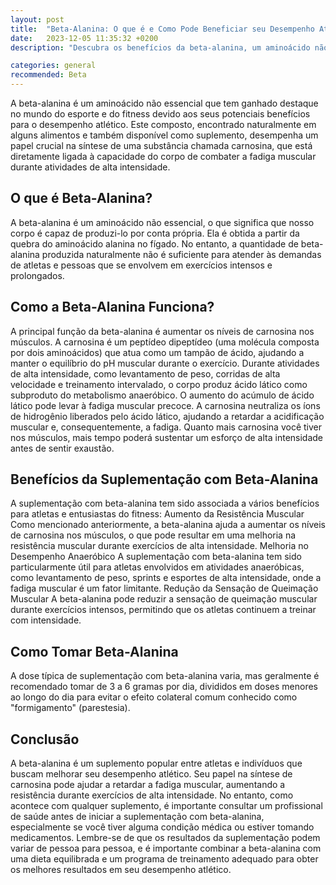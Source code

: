 ```yaml
---
layout: post
title:  "Beta-Alanina: O que é e Como Pode Beneficiar seu Desempenho Atlético"
date:   2023-12-05 11:35:32 +0200
description: "Descubra os benefícios da beta-alanina, um aminoácido não essencial popular no esporte e fitness, conhecido por melhorar o desempenho atlético."

categories: general
recommended: Beta
---
```


A beta-alanina é um aminoácido não essencial que tem ganhado destaque no mundo do esporte e do fitness devido aos seus 
potenciais benefícios para o desempenho atlético. Este composto, encontrado naturalmente em alguns alimentos e também 
disponível como suplemento, desempenha um papel crucial na síntese de uma substância chamada carnosina, que está 
diretamente ligada à capacidade do corpo de combater a fadiga muscular durante atividades de alta intensidade.


## O que é Beta-Alanina?
A beta-alanina é um aminoácido não essencial, o que significa que nosso corpo é capaz de produzi-lo por conta própria. 
Ela é obtida a partir da quebra do aminoácido alanina no fígado. No entanto, a quantidade de beta-alanina produzida 
naturalmente não é suficiente para atender às demandas de atletas e pessoas que se envolvem em exercícios intensos 
e prolongados.

## Como a Beta-Alanina Funciona?
A principal função da beta-alanina é aumentar os níveis de carnosina nos músculos. A carnosina é um peptídeo dipeptídeo 
(uma molécula composta por dois aminoácidos) que atua como um tampão de ácido, ajudando a manter o equilíbrio do pH 
muscular durante o exercício. Durante atividades de alta intensidade, como levantamento de peso, corridas de alta 
velocidade e treinamento intervalado, o corpo produz ácido lático como subproduto do metabolismo anaeróbico. 
O aumento do acúmulo de ácido lático pode levar à fadiga muscular precoce.
A carnosina neutraliza os íons de hidrogênio liberados pelo ácido lático, ajudando a retardar a acidificação muscular e, 
consequentemente, a fadiga. Quanto mais carnosina você tiver nos músculos, mais tempo poderá sustentar um esforço 
de alta intensidade antes de sentir exaustão.

## Benefícios da Suplementação com Beta-Alanina
A suplementação com beta-alanina tem sido associada a vários benefícios para atletas e entusiastas do fitness:
Aumento da Resistência Muscular
Como mencionado anteriormente, a beta-alanina ajuda a aumentar os níveis de carnosina nos músculos, o que pode resultar
em uma melhoria na resistência muscular durante exercícios de alta intensidade.
Melhoria no Desempenho Anaeróbico
A suplementação com beta-alanina tem sido particularmente útil para atletas envolvidos em atividades anaeróbicas, 
como levantamento de peso, sprints e esportes de alta intensidade, onde a fadiga muscular é um fator limitante.
Redução da Sensação de Queimação Muscular
A beta-alanina pode reduzir a sensação de queimação muscular durante exercícios intensos, permitindo que os atletas 
continuem a treinar com intensidade.

## Como Tomar Beta-Alanina
A dose típica de suplementação com beta-alanina varia, mas geralmente é recomendado tomar de 3 a 6 gramas por dia, 
divididos em doses menores ao longo do dia para evitar o efeito colateral comum conhecido como "formigamento" (parestesia).

## Conclusão
A beta-alanina é um suplemento popular entre atletas e indivíduos que buscam melhorar seu desempenho atlético. Seu papel na síntese 
de carnosina pode ajudar a retardar a fadiga muscular, aumentando a resistência durante exercícios 
de alta intensidade. No entanto, como acontece com qualquer suplemento, é importante consultar um profissional de saúde
antes de iniciar a suplementação com beta-alanina, especialmente se você tiver alguma condição médica ou estiver tomando 
medicamentos.
Lembre-se de que os resultados da suplementação podem variar de pessoa para pessoa, e é importante combinar 
a beta-alanina com uma dieta equilibrada e um programa de treinamento adequado para obter os melhores resultados 
em seu desempenho atlético.
